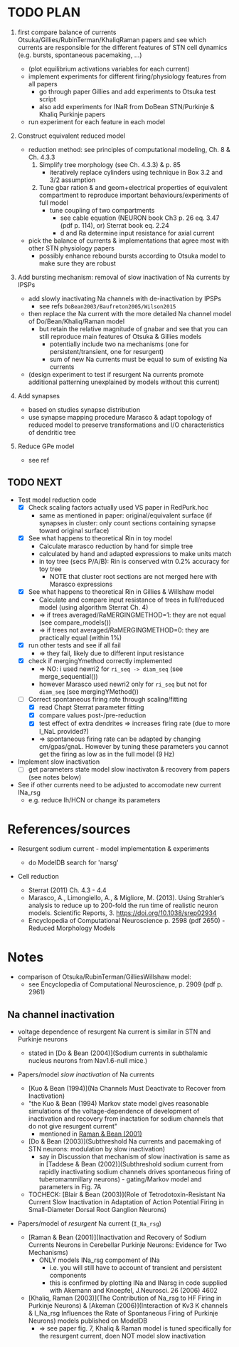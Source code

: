 # TODO PLAN #

1. first compare balance of currents Otsuka/Gillies/RubinTerman/KhaliqRaman papers and see which currents are responsible for the different features of STN cell dynamics (e.g. bursts, spontaneous pacemaking, ...)
	- (plot equilibrium activations variables for each current)
	- implement experiments for different firing/physiology features from all papers
		- go through paper Gillies and add experiments to Otsuka test script
		- also add experiments for INaR from DoBean STN/Purkinje & Khaliq Purkinje papers
	- run experiment for each feature in each model

2. Construct equivalent reduced model
	- reduction method: see principles of computational modeling, Ch. 8 & Ch. 4.3.3
		1. Simplify tree morphology (see Ch. 4.3.3) & p. 85
			- iteratively replace cylinders using technique in Box 3.2 and 3/2 assumption
		2. Tune gbar ration & and geom+electrical properties of equivalent compartment to reproduce important behaviours/experiments of full model
			- tune coupling of two compartments 
				- see cable equation (NEURON book Ch3 p. 26 eq. 3.47 (pdf p. 114), or) Sterrat book eq. 2.24
				- d and Ra determine input resistance for axial current
	- pick the balance of currents & implementations that agree most with other STN physiology papers
		- possibly enhance rebound bursts according to Otsuka model to make sure they are robust

3. Add bursting mechanism: removal of slow inactivation of Na currents by IPSPs
	- add slowly inactivating Na channels with de-inactivation by IPSPs
		- see refs `DoBean2003/Baufreton2005/Wilson2015`
	- then replace the Na current with the more detailed Na channel model of Do/Bean/Khaliq/Raman model
		- but retain the relative magnitude of gnabar and see that you can still reproduce main features of Otsuka & Gillies models
			- potentially include two na mechanisms (one for persistent/transient, one for resurgent)
			- sum of new Na currents must be equal to sum of existing Na currents
	- (design experiment to test if resurgent Na currents promote additional patterning unexplained by models without this current)

4. Add synapses
	- based on studies synapse distribution
	- use synapse mapping procedure Marasco & adapt topology of reduced model to preserve transformations and I/O characteristics of dendritic tree

5. Reduce GPe model
	- see ref




## TODO NEXT ##

- Test model reduction code
	- [x] Check scaling factors actually used VS paper in RedPurk.hoc
		- same as mentioned in paper: original/equivalent surface (if synapses in cluster: only count sections containing synapse toward original surface)
	- [x] See what happens to theoretical Rin in toy model
		- Calculate marasco reduction by hand for simple tree
		- calculated by hand and adapted expressions to make units match
		- in toy tree (secs P/A/B): Rin is conserved witn 0.2% accuracy for toy tree
			- NOTE that cluster root sections are not merged here with Marasco <eq> expressions
	- [x] See what happens to theoretical Rin in Gillies & Willshaw model
		- Calculate and compare input resistance of trees in full/reduced model (using algorithm Sterrat Ch. 4)
		- => if trees averaged/RaMERGINGMETHOD=1: they are not equal (see compare_models())
		- => if trees not averaged/RaMERGINGMETHOD=0: they are practically equal (within 1%)
	- [x] run other tests and see if all fail
		- => they fail, likely due to different input resistance
	- [x] check if mergingYmethod correctly implemented 
		- => NO: i used newri2 for `ri_seq -> diam_seq` (see merge_sequential())
		- however Marasco used newri2 only for `ri_seq` but not for `diam_seq` (see mergingYMethod())
	- [ ] Correct spontaneous firing rate through scaling/fitting
		- [x] read Chapt Sterrat parameter fitting
		- [x] compare values post-/pre-reduction
		- [x] test effect of extra dendrites => increases firing rate (due to more I_NaL provided?)
		- => spontaneous firing rate can be adapted by changing cm/gpas/gnaL. However by tuning these parameters you cannot get the firing as low as in the full model (9 Hz)
	
- Implement slow inactivation
	- [ ] get parameters state model slow inactivaton & recovery from papers (see notes below)
		
- See if other currents need to be adjusted to accomodate new current INa_rsg
	- e.g. reduce Ih/HCN or change its parameters

# References/sources #

- Resurgent sodium current - model implementation & experiments
	- do ModelDB search for 'narsg'

- Cell reduction
	- Sterrat (2011) Ch. 4.3 - 4.4
	- Marasco, A., Limongiello, A., & Migliore, M. (2013). Using Strahler’s analysis to reduce up to 200-fold the run time of realistic neuron models. Scientific Reports, 3. https://doi.org/10.1038/srep02934
	- Encyclopedia of Computational Neuroscience p. 2598 (pdf 2650) - Reduced Morphology Models


# Notes #

- comparison of Otsuka/RubinTerman/GilliesWillshaw model: 
	- see Encyclopedia of Computational Neuroscience, p. 2909 (pdf p. 2961)

## Na channel inactivation ##
- voltage dependence of resurgent Na current is similar in STN and Purkinje neurons
	- stated in [Do & Bean (2004)](Sodium currents in subthalamic nucleus neurons from Nav1.6-null mice.)


- Papers/model _slow inactivation_ of Na currents
	- [Kuo & Bean (1994)](Na Channels Must Deactivate to Recover from Inactivation)
	- "the Kuo & Bean (1994) Markov state model gives reasonable simulations of the voltage-dependence of development of inactivation and recovery from inactation for sodium channels that do not give resurgent current"
		- mentioned in [Raman & Bean (2001)]()
	- [Do & Bean (2003)](Subthreshold Na currents and pacemaking of STN neurons: modulation by slow inactivation) 
		- say in Discussion that mechanism of slow inactivation is same as in [Taddese & Bean (2002)](Subthreshold sodium current from rapidly inactivating sodium channels drives spontaneous firing of tuberomammillary neurons) - gating/Markov model and parameters in Fig. 7A
	- TOCHECK: [Blair & Bean (2003)](Role of Tetrodotoxin-Resistant Na Current Slow Inactivation in Adaptation of Action Potential Firing in Small-Diameter Dorsal Root Ganglion Neurons)

- Papers/model of _resurgent_ Na current (`I_Na_rsg`)
	- [Raman & Bean (2001)](Inactivation and Recovery of Sodium Currents Neurons in Cerebellar Purkinje Neurons: Evidence for Two Mechanisms)
		- ONLY models INa_rsg compoment of INa
			- i.e. you will still have to account of transient and persistent components
			- this is confirmed by plotting INa and INarsg in code supplied with Akemann and Knoepfel, J.Neurosci. 26 (2006) 4602
	- [Khaliq, Raman (2003)](The Contribution of Na_rsg to HF Firing in Purkinje Neurons) & [Akeman (2006)](Interaction of Kv3 K channels & I_Na_rsg Influences the Rate of Spontaneous Firing of Purkinje Neurons) models published on ModelDB
		- => see paper fig. 7, Khaliq & Raman model is tuned specifically for the resurgent current, doen NOT model slow inactivation